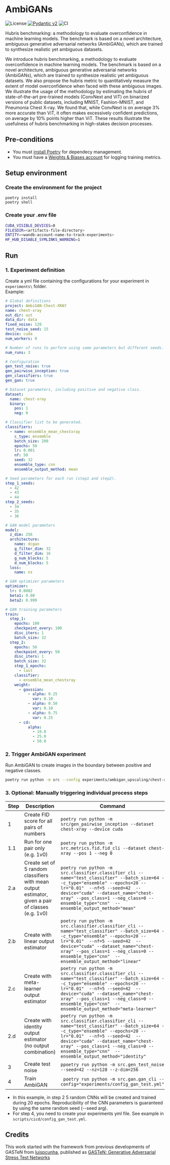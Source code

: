 # AmbiGANs

![License](https://img.shields.io/static/v1?label=license&message=CC-BY-NC-ND-4.0&color=green)
[![Pydantic v2](https://img.shields.io/endpoint?url=https://raw.githubusercontent.com/pydantic/pydantic/main/docs/badge/v2.json)](https://pydantic.dev)
![CI](https://github.com/crdsteixeira/Paper-Hubris-AmbiGANs/actions/workflows/main.yml/badge.svg)


Hubris benchmarking: a methodology to evaluate overconfidence in machine learning models. The benchmark is based on a novel architecture, ambiguous generative adversarial networks (AmbiGANs), which are trained to synthesize realistic yet ambiguous datasets.

We introduce hubris benchmarking, a methodology to evaluate overconfidence in machine learning models. The benchmark is based on a novel architecture, ambiguous generative adversarial networks (AmbiGANs), which are trained to synthesize realistic yet ambiguous datasets. We also propose the hubris metric to quantitatively measure the extent of model overconfidence when faced with these ambiguous images.
We illustrate the usage of the methodology by estimating the hubris of state-of-the-art pre-trained models (ConvNext and ViT) on binarized versions of public datasets, including MNIST, Fashion-MNIST, and Pneumonia Chest X-ray. We found that, while ConvNext is on average 3\% more accurate than ViT, it often makes excessively confident predictions, on average by 10\% points higher than ViT.
These results illustrate the usefulness of hubris benchmarking in high-stakes decision processes.

## Pre-conditions

* You must [install Poetry](https://python-poetry.org/docs/) for dependecy management.
* You must have a [Weights & Biases account](https://wandb.ai/site) for logging training metrics.


## Setup environment

### Create the environment for the project

```ssh
poetry install
poetry shell
```

### Create your .env file

```bash
CUDA_VISIBLE_DEVICES=0
FILESDIR=<artifacts-file-directory>
ENTITY=<wandb-account-name-to-track-experiments>
HF_HUB_DISABLE_SYMLINKS_WARNING=1
```


## Run


### 1. Experiment definition

Create a yml file containing the configurations for your experiment in `experiments\` folder. <br>
Example: 

```yml
# Global definitions
project: AmbiGAN-Chest-XRAY
name: chest-xray
out_dir: out
data_dir: data
fixed_noise: 128
test_noise_seed: 15
device: cuda
num_workers: 0

# Number of runs to perform using same parameters but different seeds.
num_runs: 3

# Configuration
gen_test_noise: true
gen_pairwise_inception: true
gen_classifiers: true
gen_gan: true

# Dataset parameters, including positive and negative class.
dataset:
  name: chest-xray
  binary:
    pos: 1
    neg: 0

# Classifier list to be generated.
classifiers:
  - name: ensemble_mean_chestxray
    c_type: ensemble
    batch_size: 200
    epochs: 50
    lr: 0.001
    nf: 50
    seed: 32
    ensemble_type: cnn
    ensemble_output_method: mean

# Seed parameters for each run (step1 and step2).
step_1_seeds:
  - 42
  - 43
  - 44
step_2_seeds:
  - 34
  - 35
  - 36

# GAN model parameters
model:
  z_dim: 256
  architecture:
    name: dcgan
    g_filter_dim: 32
    d_filter_dim: 16
    g_num_blocks: 5
    d_num_blocks: 5
  loss:
    name: ns

# GAN optimizer parameters
optimizer:
  lr: 0.0002
  beta1: 0.00
  beta2: 0.999

# GAN training parameters
train:
  step_1:
    epochs: 100
    checkpoint_every: 100
    disc_iters: 1
    batch_size: 32
  step_2:
    epochs: 50
    checkpoint_every: 50
    disc_iters: 1
    batch_size: 32
    step_1_epochs:
      - last
    classifier:
      - ensemble_mean_chestxray
    weight:
      - gaussian:
          - alpha: 0.25
            var: 0.10
          - alpha: 0.50
            var: 0.10
          - alpha: 0.75
            var: 0.25
      - cd:
          alpha:
            - 10.0
            - 25.0
            - 50.0
```





### 2. Trigger AmbiGAN experiment

Run AmbiGAN to create images in the boundary between positive and negative classes.

```bash
poetry run python -m src --config experiments/ambigan_upscaling/chest-xray-initial.yml
```


### 3. Optional: Manually triggering individual process steps

| Step | Description | Command |
|------|-------------|---------|
| 1    | Create FID score for all pairs of numbers | `poetry run python -m src/gen_pairwise_inception --dataset chest-xray --device cuda` |
| 1.1  | Run for one pair only (e.g. 1v0) | `poetry run python -m src.metrics.fid.fid_cli --dataset chest-xray --pos 1 --neg 0` |
| 2.a    | Create set of 5 random classifiers with mean output estimator, given a pair of classes (e.g. 1v0) | `poetry run python -m src.classifier.classifier_cli --name="test_classifier" --batch_size=64 --c_type="ensemble" --epochs=20 --lr="0.01"  --nf=5 --seed=42  --device="cuda" --dataset_name="chest-xray" --pos_class=1 --neg_class=0 --ensemble_type="cnn"  --ensemble_output_method="mean"` |
| 2.b  | Create with linear output estimator | `poetry run python -m src.classifier.classifier_cli --name="test_classifier" --batch_size=64 --c_type="ensemble" --epochs=20 --lr="0.01"  --nf=5 --seed=42  --device="cuda" --dataset_name="chest-xray" --pos_class=1 --neg_class=0 --ensemble_type="cnn"  --ensemble_output_method="linear"`|
| 2.c  | Create with meta-learner output estimator | `poetry run python -m src.classifier.classifier_cli --name="test_classifier" --batch_size=64 --c_type="ensemble" --epochs=20 --lr="0.01"  --nf=5 --seed=42  --device="cuda" --dataset_name="chest-xray" --pos_class=1 --neg_class=0 --ensemble_type="cnn"  --ensemble_output_method="meta-learner"` |
| 2.d | Create with identity output estimator (no output combination) |  `poetry run python -m src.classifier.classifier_cli --name="test_classifier" --batch_size=64 --c_type="ensemble" --epochs=20 --lr="0.01"  --nf=5 --seed=42  --device="cuda" --dataset_name="chest-xray" --pos_class=1 --neg_class=0 --ensemble_type="cnn"  --ensemble_output_method="identity"` | 
| 3    | Create test noise | `ppoetry run python -m src.gen_test_noise  --seed=42 --nz=128 --z-dim=256` |
| 4 | Train AmbiGAN | ` poetry run python -m src.gan.gan_cli --config="experiments/config_gan_test.yml"` | 

* In this example, in step 2 5 random CNNs will be created and trained during 20 epochs. Reproducibility of the CNN parameters is guaranteed by using the same random seed (--seed arg).
* For step 4, you need to create your experiments yml file. See example in `scripts/cicd/config_gan_test.yml`.

## Credits


This work started with the framework from previous developments of GASTeN from [luispcunha](https://github.com/luispcunha), published as [GASTeN: Generative Adversarial Stress Test Networks](https://link.springer.com/epdf/10.1007/978-3-031-30047-9_8?sharing_token=XGbq9zmVBDFAEaM4r1AAp_e4RwlQNchNByi7wbcMAY55SAL6inraGCkI72KOuzssTzewKWv51v_1pft7j7WJRbiAzL0vaTmG2vf4gs1QhnZ3lV72H7zSKLWQESXZjq5-1pg77WEnt2EHZaN2b51chvHsO6TW3tiGXSVhUgy87Ts%3D)
